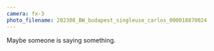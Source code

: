 ```yaml
---
camera: fx-3
photo_filename: 202308_BW_budapest_singleuse_carlos_000018870024
---
```


Maybe someone is saying something.

